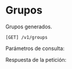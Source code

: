 # Grupos

Grupos generados.

```
[GET] /v1/groups
```

Parámetros de consulta:

Respuesta de la petición:
